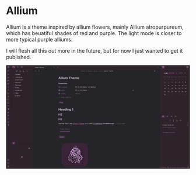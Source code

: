 # Allium

Allium is a theme inspired by allium flowers, mainly Allium atropurpureum, which has beuatiful shades of red and purple. The light mode is closer to more typical purple alliums.

I will flesh all this out more in the future, but for now I just wanted to get it published.

![Allium Dark Mode](AlliumScreenshot.png)
